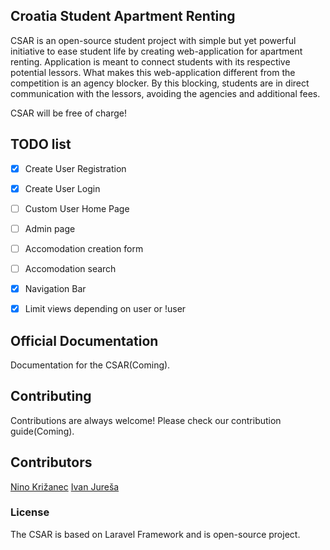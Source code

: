 ## Croatia Student Apartment Renting

CSAR is an open-source student project with simple but yet powerful initiative to ease student life by creating web-application for apartment renting. Application is meant to connect students with
its respective potential lessors. What makes this web-application different from the competition is an agency blocker. By this blocking, students are in direct communication with the lessors, avoiding the agencies and additional fees. 

CSAR will be free of charge!

## TODO list
- [x] Create User Registration
- [x] Create User Login
- [ ] Custom User Home Page
- [ ] Admin page
- [ ] Accomodation creation form
- [ ] Accomodation search
- [x] Navigation Bar
- [x] Limit views depending on user or !user


## Official Documentation

Documentation for the CSAR(Coming).

## Contributing

Contributions are always welcome! Please check our contribution guide(Coming).

## Contributors
[Nino Križanec](https://hr.linkedin.com/in/nino-križanec-86126990)
[Ivan Jureša](https://hr.linkedin.com/in/ivan-jureša-37258770)

### License

The CSAR is based on Laravel Framework and is open-source project.
